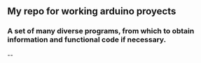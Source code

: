 ## My repo for working arduino proyects
### A set of many diverse programs, from which to obtain information and functional code if necessary.
--
